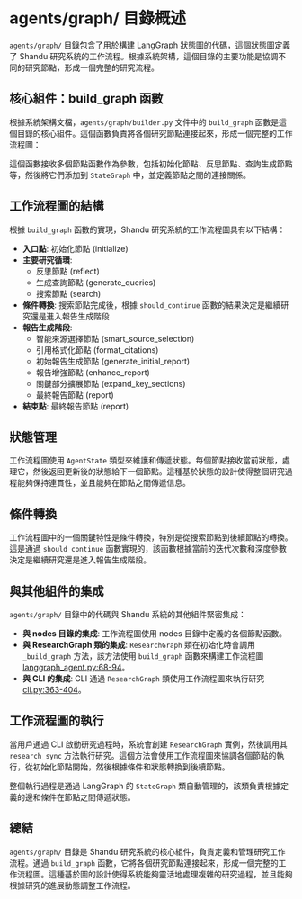 # agents/graph/ 目錄概述

`agents/graph/` 目錄包含了用於構建 LangGraph 狀態圖的代碼，這個狀態圖定義了 Shandu 研究系統的工作流程。根據系統架構，這個目錄的主要功能是協調不同的研究節點，形成一個完整的研究流程。

## 核心組件：build_graph 函數

根據系統架構文檔，`agents/graph/builder.py` 文件中的 `build_graph` 函數是這個目錄的核心組件。這個函數負責將各個研究節點連接起來，形成一個完整的工作流程圖：

這個函數接收多個節點函數作為參數，包括初始化節點、反思節點、查詢生成節點等，然後將它們添加到 `StateGraph` 中，並定義節點之間的連接關係。

## 工作流程圖的結構

根據 `build_graph` 函數的實現，Shandu 研究系統的工作流程圖具有以下結構：

- **入口點**: 初始化節點 (initialize)
- **主要研究循環**:
  - 反思節點 (reflect)
  - 生成查詢節點 (generate_queries)
  - 搜索節點 (search)
- **條件轉換**: 搜索節點完成後，根據 `should_continue` 函數的結果決定是繼續研究還是進入報告生成階段
- **報告生成階段**:
  - 智能來源選擇節點 (smart_source_selection)
  - 引用格式化節點 (format_citations)
  - 初始報告生成節點 (generate_initial_report)
  - 報告增強節點 (enhance_report)
  - 關鍵部分擴展節點 (expand_key_sections)
  - 最終報告節點 (report)
- **結束點**: 最終報告節點 (report)

## 狀態管理

工作流程圖使用 `AgentState` 類型來維護和傳遞狀態。每個節點接收當前狀態，處理它，然後返回更新後的狀態給下一個節點。這種基於狀態的設計使得整個研究過程能夠保持連貫性，並且能夠在節點之間傳遞信息。

## 條件轉換

工作流程圖中的一個關鍵特性是條件轉換，特別是從搜索節點到後續節點的轉換。這是通過 `should_continue` 函數實現的，該函數根據當前的迭代次數和深度參數決定是繼續研究還是進入報告生成階段。

## 與其他組件的集成

`agents/graph/` 目錄中的代碼與 Shandu 系統的其他組件緊密集成：

- **與 nodes 目錄的集成**: 工作流程圖使用 nodes 目錄中定義的各個節點函數。
- **與 ResearchGraph 類的集成**: `ResearchGraph` 類在初始化時會調用 `_build_graph` 方法，該方法使用 `build_graph` 函數來構建工作流程圖 [langgraph_agent.py:68-94](#)。
- **與 CLI 的集成**: CLI 通過 `ResearchGraph` 類使用工作流程圖來執行研究 [cli.py:363-404](#)。

## 工作流程圖的執行

當用戶通過 CLI 啟動研究過程時，系統會創建 `ResearchGraph` 實例，然後調用其 `research_sync` 方法執行研究。這個方法會使用工作流程圖來協調各個節點的執行，從初始化節點開始，然後根據條件和狀態轉換到後續節點。

整個執行過程是通過 LangGraph 的 `StateGraph` 類自動管理的，該類負責根據定義的邊和條件在節點之間傳遞狀態。

## 總結

`agents/graph/` 目錄是 Shandu 研究系統的核心組件，負責定義和管理研究工作流程。通過 `build_graph` 函數，它將各個研究節點連接起來，形成一個完整的工作流程圖。這種基於圖的設計使得系統能夠靈活地處理複雜的研究過程，並且能夠根據研究的進展動態調整工作流程。
